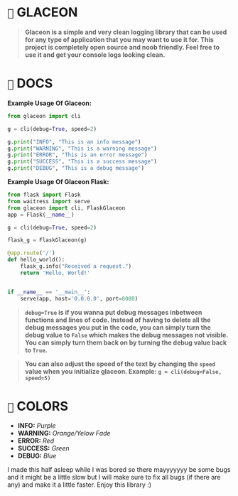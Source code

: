 # `🐙` **GLACEON**

> __Glaceon is a simple and very clean logging library that can be used for any type of application that you may want to use it for. This project is completely open source and noob friendly. Feel free to use it and get your console logs looking clean.__

# `📜` **DOCS**

__Example Usage Of Glaceon:__


```py
from glaceon import cli

g = cli(debug=True, speed=2)

g.print("INFO", "This is an info message")
g.print("WARNING", "This is a warning message")
g.print("ERROR", "This is an error message")
g.print("SUCCESS", "This is a success message")
g.print("DEBUG", "This is a debug message")
```

__Example Usage Of Glaceon Flask:__


```py
from flask import Flask
from waitress import serve
from glaceon import cli, FlaskGlaceon
app = Flask(__name__)

g = cli(debug=True, speed=2)

flask_g = FlaskGlaceon(g)

@app.route('/')
def hello_world():
    flask_g.info("Received a request.")
    return 'Hello, World!'


if __name__ == '__main__':
    serve(app, host='0.0.0.0', port=8080)

```


> __`debug=True` is if you wanna put debug messages inbetween functions and lines of code. Instead of having to delete all the debug messages you put in the code, you can simply turn the debug value to `False` which makes the debug messages not visible. You can simply turn them back on by turning the debug value back to `True`.__

> __You can also adjust the speed of the text by changing the `speed` value when you initialize glaceon. Example: `g = cli(debug=False, speed=5)`__

# `🌈` **COLORS**

- __INFO:__ *Purple*
- __WARNING:__ *Orange/Yelow Fade*
- __ERROR:__ *Red*
- __SUCCESS:__ *Green*
- __DEBUG:__ *Blue*

I made this half asleep while I was bored so there mayyyyyyy be some bugs and it might be a little slow but I will make sure to fix all bugs (if there are any) and make it a little faster. Enjoy this library :)
